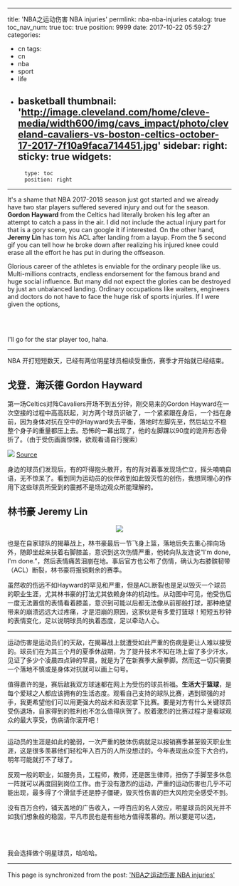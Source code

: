 
---
title: 'NBA之运动伤害 NBA injuries'
permlink: nba-nba-injuries
catalog: true
toc_nav_num: true
toc: true
position: 9999
date: 2017-10-22 05:59:27
categories:
- cn
tags:
- cn
- nba
- sport
- life
- basketball
thumbnail: 'http://image.cleveland.com/home/cleve-media/width600/img/cavs_impact/photo/cleveland-cavaliers-vs-boston-celtics-october-17-2017-7f10a9faca714451.jpg'
sidebar:
    right:
        sticky: true
widgets:
    -
        type: toc
        position: right
---


It's a shame that NBA 2017-2018 season just got started and we already have two star players suffered severed injury and out for the season. **Gordon Hayward** from the Celtics had literally broken his leg after an attempt to catch a pass in the air. I did not include the actual injury part for that is a gory scene, you can google it if interested. On the other hand, **Jeremy Lin** has torn his ACL after landing from a layup. From the 5 second gif you can tell how he broke down after realizing his injured knee could erase all the effort he has put in during the offseason. 

Glorious career of the athletes is enviable for the ordinary people like us. Multi-millions contracts, endless endorsement for the famous brand and huge social influence. But many did not expect the glories can be destroyed by just an unbalanced landing. Ordinary occupations like waiters, engineers and doctors do not have to face the huge risk of sports injuries. If I were given the options,

<br>

<br>

I'll go for the star player too, haha.

------

NBA 开打短短数天，已经有两位明星球员相续受重伤，赛季才开始就已经结束。

## 戈登．海沃德 Gordon Hayward

第一场Celtics对阵Cavaliers开场不到五分钟，刚交易来的Gordon Hayward在一次空接的过程中高高跃起，对方两个球员识破了，一个紧紧跟在身后，一个挡在身前，因为身体对抗在空中的Hayward失去平衡，落地时左脚先至，然后站立不稳整个身子的重量都压上去。恐怖的一幕出现了，他的左脚踝以90度的诡异形态骨折了。（由于受伤画面惊悚，欲观看请自行搜索）

![](http://image.cleveland.com/home/cleve-media/width600/img/cavs_impact/photo/cleveland-cavaliers-vs-boston-celtics-october-17-2017-7f10a9faca714451.jpg)
[Source](http://www.cleveland.com)

身边的球员们发现后，有的吓得抱头散开，有的背对着事发现场伫立，摇头喃喃自语，无不惊呆了。看到同为运动员的伙伴收到如此毁灭性的创伤，我想同理心的作用下这些球员所受到的震撼不是场边观众所能理解的。

## 林书豪 Jeremy Lin

<div class="pull-right"><center><img src="https://steemitimages.com/DQmQiWcXPheXY5UxW9bZoyPftcrrmD79UHb6nHP33R91XEW/HupuBBS_171020085010-1242822577.gif" /><br/><em></em></center></div>

也是在自家球队的揭幕战上，林书豪最后一节飞身上篮，落地后失去重心摔向场外，随即坐起来扶着右脚膝盖，意识到这次伤情严重，他转向队友连说“I'm done, I'm done.”，然后表情痛苦泪崩在地。事后官方也公布了伤情，确认为右膝髌韧带（ACL）断裂，林书豪将报销剩余的赛季。

虽然收的伤远不如Hayward的罕见和严重，但是ACL断裂也是足以毁灭一个球员的职业生涯，尤其林书豪的打法尤其依赖身体的机动性。从动图中可见，他受伤后一度无法置信的表情看着膝盖，意识到可能以后都无法像从前那般打球，那种绝望带来的崩溃远远大过疼痛，才是泪崩的原因，这家伙是有多爱打篮球！短短五秒钟的表情变化，足以说明球员的执着态度，足以牵动人心。

------

运动伤害是运动员们的天敌，在揭幕战上就遭受如此严重的伤病是更让人难以接受的。球员们在为其三个月的夏季休战期，为了提升技术不知在场上留了多少汗水，见证了多少个凌晨四点钟的早晨，就是为了在新赛季大展拳脚。然而这一切只需要一个落地不慎或是身体对抗就可以画上句号。

值得嘉许的是，赛后敌我双方球迷都在网上为受伤的球员祈福。**生活大于篮球**，是每个爱球之人都应该拥有的生活态度。观看自己支持的球队比赛，遇到顽强的对手，我更希望他们可以用更强大的战术和表现拿下比赛。要是对方有什么关键球员受伤退场，自家得到的胜利也不怎么值得庆贺了。胶着激烈的比赛过程才是看球观众的最大享受，伤病请你滚开吧！

------

运动员的生涯是如此的脆弱，一次严重的肢体伤病就足以报销赛季甚至毁灭职业生涯，这是很多羡慕他们轻松年入百万的人所没想过的。今年表现出众签下大合约，明年可能就打不了球了。

反观一般的职业，如服务员，工程师，教师，还是医生律师，扭伤了手脚至多休息一阵就可以再度回到岗位工作。由于没有激烈的运动，严重的运动伤害也几乎不可能出现，最多得了个滑鼠手还是脖子僵硬，毁灭性伤害的巨大风险完全感受不到。

没有百万合约，铺天盖地的广告收入，一呼百应的名人效应，明星球员的风光并不如我们想象般的稳固，平凡市民也是有些地方值得羡慕的。所以要是可以选，

<br>

<br>

我会选择做个明星球员，哈哈哈。

- - -

This page is synchronized from the post: ['NBA之运动伤害 NBA injuries'](https://steemit.com/@fr3eze/nba-nba-injuries)
